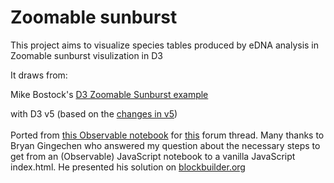 # Zoomable sunburst

This project aims to visualize species tables produced by eDNA analysis in Zoomable sunburst visulization in D3

It draws from: 

Mike Bostock's [D3 Zoomable Sunburst example](https://beta.observablehq.com/@mbostock/d3-zoomable-sunburst)

with D3 v5 (based on the [changes in v5](https://github.com/d3/d3/blob/master/CHANGES.md#changes-in-d3-50))
  <br></br>
  Ported from [this Observable notebook](https://beta.observablehq.com/@tasqon/d3-circle-packing) for [this](https://talk.observablehq.com/t/notebook-to-vanilla-javascript-steps/1644/5) forum thread. Many thanks to Bryan Gingechen who answered my question about the necessary steps to get from an (Observable) JavaScript notebook to a vanilla JavaScript index.html. He presented his solution on [blockbuilder.org](https://blockbuilder.org/bryangingechen/ffd619bb5889d146fe6c5d581d3ea00e)
